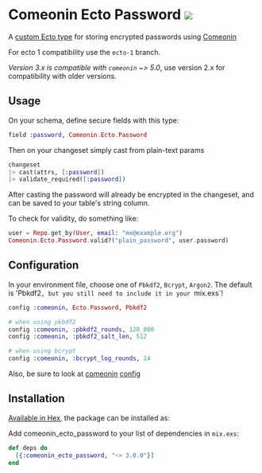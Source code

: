 # Comeonin Ecto Password <a href="https://travis-ci.org/vic/comeonin_ecto_password"><img src="https://travis-ci.org/vic/comeonin_ecto_password.svg"></a>

A [custom Ecto type](https://hexdocs.pm/ecto/Ecto.Type.html#summary) for storing encrypted passwords using [Comeonin](https://github.com/elixircnx/comeonin)

For ecto 1 compatibility use the `ecto-1` branch.

_Version 3.x is compatible with `comeonin` ~> 5.0_, use version 2.x for compatibility with older versions.

## Usage

On your schema, define secure fields with this type:

```elixir
field :password, Comeonin.Ecto.Password
```

Then on your changeset simply cast from plain-text params

```elixir
changeset
|> cast(attrs, [:password])
|> validate_required([:password])
```

After casting the password will already be encrypted
in the changeset, and can be saved to your table's
string column.

To check for validity, do something like:

```elixir
user = Repo.get_by(User, email: "me@example.org")
Comeonin.Ecto.Password.valid?("plain_password", user.password)
```

## Configuration

In your environment file, choose one of `Pbkdf2`, `Bcrypt`, `Argon2`.
The default is 'Pbkdf2`, but you still need to include it in your `mix.exs`!

```elixir
config :comeonin, Ecto.Password, Pbkdf2

# when using pkbdf2
config :comeonin, :pbkdf2_rounds, 120_000
config :comeonin, :pbkdf2_salt_len, 512

# when using bcrypt
config :comeonin, :bcrypt_log_rounds, 14
```

Also, be sure to look at [comeonin](https://github.com/elixircnx/comeonin#installation) [config](http://hexdocs.pm/comeonin/Comeonin.Config.html)

## Installation

[Available in Hex](https://hex.pm/packages/comeonin_ecto_password), the package can be installed as:

Add comeonin_ecto_password to your list of dependencies in `mix.exs`:

```elixir
def deps do
  [{:comeonin_ecto_password, "~> 3.0.0"}]
end
```
